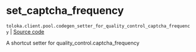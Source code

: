 # set_captcha_frequency
`toloka.client.pool.codegen_setter_for_quality_control_captcha_frequency` | [Source code](https://github.com/Toloka/toloka-kit/blob/v1.2.0/src/client/pool/__init__.py#L0)

A shortcut setter for quality_control.captcha_frequency

